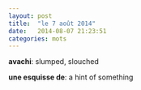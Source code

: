 ```yaml
---
layout: post
title:  "le 7 août 2014"
date:   2014-08-07 21:23:51
categories: mots
---
```


**avachi**: slumped, slouched

**une esquisse de**: a hint of something
